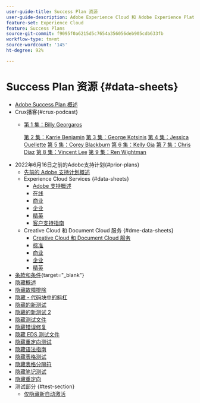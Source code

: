 ```yaml
---
user-guide-title: Success Plan 资源
user-guide-description: Adobe Experience Cloud 和 Adobe Experience Platform 的 Success Plan 和支持资源。
feature-set: Experience Cloud
feature: Success Plans
source-git-commit: f9095f0a6215d5c7654a356056deb905cdb633fb
workflow-type: tm+mt
source-wordcount: '145'
ht-degree: 92%

---
```



# Success Plan 资源 {#data-sheets}

+ [Adobe Success Plan 概述](overview.md)
+ Crux播客{#crux-podcast}
   + [第 1 集：Billy Georgaros](episode1.md)

     [第 2 集：Karrie Benjamin](episode2.md)
     [第 3 集：George Kotsinis](episode3.md)
     [第 4 集：Jessica Ouellette](episode4.md)
     [第 5 集：Corey Blackburn](episode5.md)
     [第 6 集：Kelly Oja](episode6.md)
     [第 7 集：Chris Diaz](episode7.md)
     [第 8 集：Vincent Lee](episode8.md)
     [第 9 集：Ren Wightman](episode9.md)
+ 2022年6月16日之前的Adobe支持计划{#prior-plans}
   + [先前的 Adobe 支持计划概述](overview-prior-plans.md)
   + Experience Cloud Services {#data-sheets}
      + [Adobe 支持概述](dx-overview.md)
      + [在线](online.md)
      + [商业](business.md)
      + [企业](enterprise.md)
      + [精英](elite.md)
      + [客户支持指南](support-guide.md)
   + Creative Cloud 和 Document Cloud 服务 {#dme-data-sheets}
      + [Creative Cloud 和 Document Cloud 服务](dme-overview.md)
      + [标准](dme-standard.md)
      + [商业](dme-business.md)
      + [企业](dme-enterprise.md)
      + [精英](dme-elite.md)
+ [条款和条件](https://helpx.adobe.com/cn/support/programs/support-policies-terms-conditions.html){target="_blank"}
+ [隐藏概述](hidden-overview.md)
+ [隐藏故障排除](hidden-trouble.md)
+ [隐藏 - 代码块中的斜杠](hidden/slashes-in-code-blocks.md)
+ [隐藏的新测试](hidden-new-test.md)
+ [隐藏的新测试 2](hidden-new-test-2.md)
+ [隐藏测试文件](hidden-test.md)
+ [隐藏错误修复](hidden/bug-fixes.md)
+ [隐藏 EDS 测试文件](hidden/test-page.md)
+ [隐藏重定向测试](hidden/test-redirection.md)
+ [隐藏语法指南](hidden/syntax-style-guide.md)
+ [隐藏表格测试](hidden/tables.md)
+ [隐藏表格分隔符](hidden/table-breaks.md)
+ [隐藏笔记测试](hidden/note-test.md)
+ [隐藏重定向](hidden/redirect-tests.md)
+ 测试部分 {#test-section}
   + [仅隐藏新自动激活](hidden/autoactivate.md)

<!--
+ [Hidden Lakshay test](hidden-lakshay-test.md)

+ [Hidden table breaks](hidden/table-breaks.md)


Articles must be added to this TOC file in order to render.

Use this list format to specify links to articles and section headings that expand and collapse in the left rail of the user guide.

An article link CANNOT be used as a section heading.
-->
